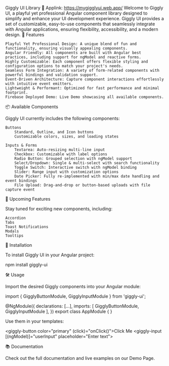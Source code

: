 Giggly UI Library 🎉
Applink: https://mygigglyui.web.app/
Welcome to Giggly UI, a playful yet professional Angular component library designed to simplify and enhance your UI development experience. Giggly UI provides a set of customizable, easy-to-use components that seamlessly integrate with Angular applications, ensuring flexibility, accessibility, and a modern design.
🌟 Features

    Playful Yet Professional Design: A unique blend of fun and functionality, ensuring visually appealing components.
    Angular Friendly: All components are built with Angular best practices, including support for ngModel and reactive forms.
    Highly Customizable: Each component offers flexible styling and configuration options to match your project's needs.
    Seamless Form Integration: A variety of form-related components with powerful bindings and validation support.
    Event-Driven Architecture: Capture component interactions effortlessly with intuitive event emitters.
    Lightweight & Performant: Optimized for fast performance and minimal footprint.
    Firebase Deployed Demo: Live Demo showcasing all available components.

📦 Available Components

Giggly UI currently includes the following components:

    Buttons
        Standard, Outline, and Icon buttons
        Customizable colors, sizes, and loading states

    Inputs & Forms
        Textarea: Auto-resizing multi-line input
        Checkbox: Customizable with label options
        Radio Button: Grouped selection with ngModel support
        Select/Dropdown: Single & multi-select with search functionality
        Toggle Switch: Interactive switch with ngModel binding
        Slider: Range input with customization options
        Date Picker: Fully re-implemented with min/max date handling and event bindings
        File Upload: Drag-and-drop or button-based uploads with file capture event

🚀 Upcoming Features

Stay tuned for exciting new components, including:

    Accordion
    Tabs
    Toast Notifications
    Modals
    Tooltips

📖 Installation

To install Giggly UI in your Angular project:

npm install giggly-ui

🛠️ Usage

Import the desired Giggly components into your Angular module:

import { GigglyButtonModule, GigglyInputModule } from 'giggly-ui';

@NgModule({
  declarations: [...],
  imports: [
    GigglyButtonModule,
    GigglyInputModule
  ],
})
export class AppModule { }

Use them in your templates:

<giggly-button color="primary" (click)="onClick()">Click Me</giggly-button>
<giggly-input [(ngModel)]="userInput" placeholder="Enter text"></giggly-input>

📚 Documentation

Check out the full documentation and live examples on our Demo Page.
